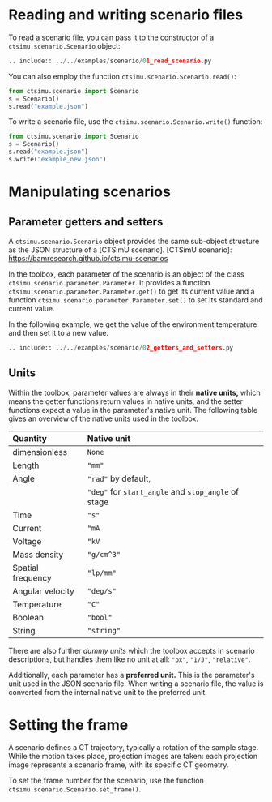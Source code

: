 # Reading and writing scenario files

To read a scenario file, you can pass it to the constructor of
a `ctsimu.scenario.Scenario` object:

```python
.. include:: ../../examples/scenario/01_read_scenario.py
```

You can also employ the function `ctsimu.scenario.Scenario.read()`:

```python
from ctsimu.scenario import Scenario
s = Scenario()
s.read("example.json")
```

To write a scenario file, use the `ctsimu.scenario.Scenario.write()` function:

```python
from ctsimu.scenario import Scenario
s = Scenario()
s.read("example.json")
s.write("example_new.json")
```

# Manipulating scenarios

## Parameter getters and setters

A `ctsimu.scenario.Scenario` object provides the same sub-object
structure as the JSON structure of a [CTSimU scenario].
[CTSimU scenario]: https://bamresearch.github.io/ctsimu-scenarios

In the toolbox, each parameter of the scenario is an object of the class
`ctsimu.scenario.parameter.Parameter`. It provides a function
`ctsimu.scenario.parameter.Parameter.get()` to get its current value and a
function `ctsimu.scenario.parameter.Parameter.set()` to set its standard and
current value.

In the following example, we get the value of the environment temperature and
then set it to a new value.

```python
.. include:: ../../examples/scenario/02_getters_and_setters.py
```

## Units

Within the toolbox, parameter values are always in their **native units,**
which means the getter functions return values in native units, and the
setter functions expect a value in the parameter's native unit. The following
table gives an overview of the native units used in the toolbox.

| Quantity            | Native unit                                          |
| :------------------ | :--------------------------------------------------- |
| dimensionless       | `None`                                               |
| Length              | `"mm"`                                               |
| Angle               | `"rad"` by default,                                  |
|                     | `"deg"` for `start_angle` and `stop_angle` of stage  |
| Time                | `"s"`                                                |
| Current             | `"mA`                                                |
| Voltage             | `"kV`                                                |
| Mass density        | `"g/cm^3"`                                           |
| Spatial frequency   | `"lp/mm"`                                            |
| Angular velocity    | `"deg/s"`                                            |
| Temperature         | `"C"`                                                |
| Boolean             | `"bool"`                                             |
| String              | `"string"`                                           |

There are also further *dummy units* which the toolbox accepts in scenario
descriptions, but handles them like no unit at all: `"px"`, `"1/J"`, `"relative"`.

Additionally, each parameter has a **preferred unit.** This is the parameter's
unit used in the JSON scenario file. When writing a scenario file, the
value is converted from the internal native unit to the preferred unit.


# Setting the frame

A scenario defines a CT trajectory, typically a rotation of the sample stage.
While the motion takes place, projection images are taken: each projection
image represents a scenario frame, with its specific CT geometry.

To set the frame number for the scenario, use the function
`ctsimu.scenario.Scenario.set_frame()`.